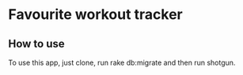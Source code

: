 # Favourite workout tracker

## How to use 

To use this app, just clone, run rake db:migrate and then run shotgun.


